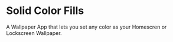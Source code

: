 # Solid Color Fills

A Wallpaper App that lets you set any color as your Homescren or Lockscreen Wallpaper.
